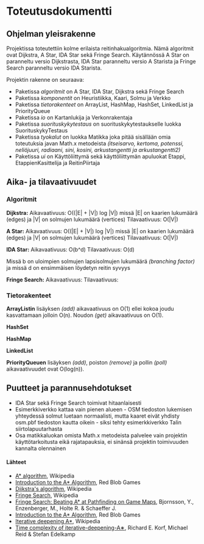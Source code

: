 # Toteutusdokumentti

## Ohjelman yleisrakenne

Projektissa toteutettiin kolme erilaista reitinhakualgoritmia. Nämä algoritmit ovat Dijkstra, A Star, IDA Star sekä Fringe Search. Käytännössä A Star on paranneltu versio Dijkstrasta, IDA Star paranneltu versio A Starista ja Fringe Search paranneltu versio IDA Starista.

Projektin rakenne on seuraava:
- Paketissa _algoritmit_ on A Star, IDA Star, Dijkstra sekä Fringe Search
- Paketissa _komponentit_ on Heuristiikka, Kaari, Solmu ja Verkko
- Paketissa _tietorakenteet_ on ArrayList, HashMap, HashSet, LinkedList ja PriorityQueue
- Paketissa _io_ on Kartanlukija ja Verkonrakentaja
- Paketissa _suorituskykytestaus_ on suorituskykytestaukselle luokka SuorituskykyTestaus
- Paketissa _tyokalut_ on luokka Matikka joka pitää sisällään omia toteutuksia javan Math.x metodeista _(itseisarvo, kertoma, potenssi, neliöjuuri, radiaani, sini, kosini, arkustangentti ja arkustangentti2)_
- Paketissa _ui_ on Käyttöliittymä sekä käyttöliittymän apuluokat Etappi, EtappienKasittelija ja ReitinPiirtaja

## Aika- ja tilavaativuudet

### Algoritmit

**Dijkstra:**
Aikavaativuus: O((|E| + |V|) log |V|) missä |E| on kaarien lukumäärä (edges) ja |V| on solmujen lukumäärä (vertices)
Tilavaativuus: O(|V|)

**A Star:**
Aikavaativuus: O((|E| + |V|) log |V|) missä |E| on kaarien lukumäärä (edges) ja |V| on solmujen lukumäärä (vertices)
Tilavaativuus: O(|V|)

**IDA Star:**
Aikavaativuus: O(b^d)
Tilavaativuus: O(d) 

Missä b on uloimpien solmujen lapsisolmujen lukumäärä _(branching factor)_ ja missä d on ensimmäisen löydetyn reitin syvyys

**Fringe Search:**
Aikavaativuus:
Tilavaativuus:

### Tietorakenteet

**ArrayListin** lisäyksen _(add)_ aikavaativuus on O(1) ellei kokoa joudu kasvattamaan jolloin O(n). Noudon _(get)_ aikavaativuus on O(1).

**HashSet** 

**HashMap**

**LinkedList**

**PriorityQueuen** lisäyksen _(add)_, poiston _(remove)_ ja pollin _(poll)_ aikavaativuudet ovat O(log(n)).

## Puutteet ja parannusehdotukset

- IDA Star sekä Fringe Search toimivat hitaanlaisesti
- Esimerkkiverkko kattaa vain pienen alueen - OSM tiedoston lukemisen yhteydessä solmut luetaan normaalisti, mutta kaaret eivät yhdisty osm.pbf tiedoston kautta oikein - siksi tehty esimerkkiverkko Talin siirtolapuutarhasta
- Osa matikkaluokan omista Math.x metodeista palvelee vain projektin käyttötarkoitusta eikä rajatapauksia, ei sinänsä projektin toimivuuden kannalta olennainen

#### Lähteet

- [A* algorithm](https://en.wikipedia.org/wiki/A*_search_algorithm), Wikipedia
- [Introduction to the A* Algorithm](https://www.redblobgames.com/pathfinding/a-star/introduction.html), Red Blob Games
- [Dijkstra's algorithm](https://en.wikipedia.org/wiki/Dijkstra%27s_algorithm), Wikipedia
- [Fringe Search](https://en.wikipedia.org/wiki/Fringe_search), Wikipedia
- [Fringe Search: Beating A* at Pathfinding on Game Maps](http://webdocs.cs.ualberta.ca/~games/pathfind/publications/cig2005.pdf), Bjornsson, Y., Enzenberger, M., Holte R. & Schaeffer J.
- [Introduction to the A* Algorithm](https://www.redblobgames.com/pathfinding/a-star/introduction.html), Red Blob Games
- [Iterative deepening A*](https://en.wikipedia.org/wiki/Iterative_deepening_A*), Wikipedia
- [Time complexity of iterative-deepening-A∗](https://www.sciencedirect.com/science/article/pii/S0004370201000947), Richard E. Korf,  Michael Reid & Stefan Edelkamp

